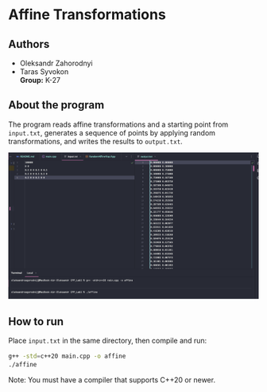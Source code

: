 # Affine Transformations

## Authors
- Oleksandr Zahorodnyi
- Taras Syvokon  
  **Group:** K-27

## About the program
The program reads affine transformations and a starting point from `input.txt`, generates a sequence of points by applying random transformations, and writes the results to `output.txt`.

![Program screenshot](images/screenshot.png)

## How to run
Place `input.txt` in the same directory, then compile and run:
```bash
g++ -std=c++20 main.cpp -o affine
./affine
```
Note: You must have a compiler that supports C++20 or newer.